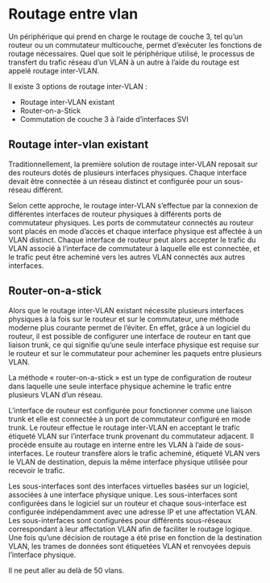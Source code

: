 # Routage entre vlan

Un périphérique qui prend en charge le routage de couche 3, tel qu’un routeur ou un commutateur multicouche, permet d’exécuter les fonctions de routage nécessaires. Quel que soit le périphérique utilisé, le processus de transfert du trafic réseau d’un VLAN à un autre à l’aide du routage est appelé routage inter-VLAN.

Il existe 3 options de routage inter-VLAN :

* Routage inter-VLAN existant
* Router-on-a-Stick
* Commutation de couche 3 à l’aide d’interfaces SVI

## Routage inter-vlan existant

Traditionnellement, la première solution de routage inter-VLAN reposait sur des routeurs dotés de plusieurs interfaces physiques. Chaque interface devait être connectée à un réseau distinct et configurée pour un sous-réseau différent.

Selon cette approche, le routage inter-VLAN s’effectue par la connexion de différentes interfaces de routeur physiques à différents ports de commutateur physiques. Les ports de commutateur connectés au routeur sont placés en mode d’accès et chaque interface physique est affectée à un VLAN distinct. Chaque interface de routeur peut alors accepter le trafic du VLAN associé à l’interface de commutateur à laquelle elle est connectée, et le trafic peut être acheminé vers les autres VLAN connectés aux autres interfaces.

## Router-on-a-stick

Alors que le routage inter-VLAN existant nécessite plusieurs interfaces physiques à la fois sur le routeur et sur le commutateur, une méthode moderne plus courante permet de l’éviter. En effet, grâce à un logiciel du routeur, il est possible de configurer une interface de routeur en tant que liaison trunk, ce qui signifie qu’une seule interface physique est requise sur le routeur et sur le commutateur pour acheminer les paquets entre plusieurs VLAN.

La méthode « router-on-a-stick » est un type de configuration de routeur dans laquelle une seule interface physique achemine le trafic entre plusieurs VLAN d’un réseau.

L’interface de routeur est configurée pour fonctionner comme une liaison trunk et elle est connectée à un port de commutateur configuré en mode trunk. Le routeur effectue le routage inter-VLAN en acceptant le trafic étiqueté VLAN sur l’interface trunk provenant du commutateur adjacent. Il procède ensuite au routage en interne entre les VLAN à l’aide de sous-interfaces. Le routeur transfère alors le trafic acheminé, étiqueté VLAN vers le VLAN de destination, depuis la même interface physique utilisée pour recevoir le trafic.

Les sous-interfaces sont des interfaces virtuelles basées sur un logiciel, associées à une interface physique unique. Les sous-interfaces sont configurées dans le logiciel sur un routeur et chaque sous-interface est configurée indépendamment avec une adresse IP et une affectation VLAN. Les sous-interfaces sont configurées pour différents sous-réseaux correspondant à leur affectation VLAN afin de faciliter le routage logique. Une fois qu’une décision de routage a été prise en fonction de la destination VLAN, les trames de données sont étiquetées VLAN et renvoyées depuis l’interface physique.

Il ne peut aller au delà de 50 vlans.